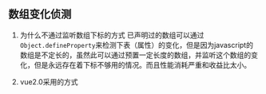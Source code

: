 ## 数组变化侦测
1. 为什么不通过监听数组下标的方式
已声明过的数组可以通过`Object.defineProperty`来检测下表（属性）的变化，但是因为javascript的数组是不定长的，虽然此可以通过预置一定长度的数组，并监听这个数组的变化，但是永远存在着下标不够用的情况。而且性能消耗严重和收益比太小。

2. vue2.0采用的方式

